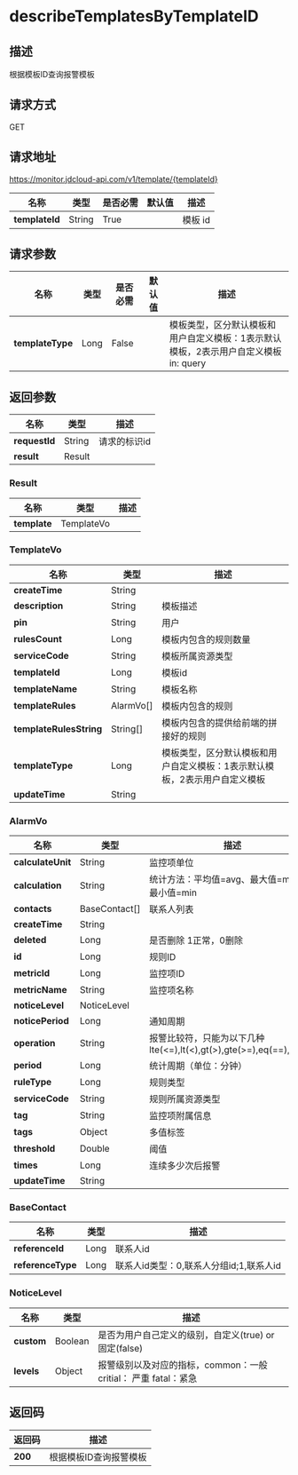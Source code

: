 # describeTemplatesByTemplateID


## 描述
根据模板ID查询报警模板

## 请求方式
GET

## 请求地址
https://monitor.jdcloud-api.com/v1/template/{templateId}

|名称|类型|是否必需|默认值|描述|
|---|---|---|---|---|
|**templateId**|String|True| |模板 id|

## 请求参数
|名称|类型|是否必需|默认值|描述|
|---|---|---|---|---|
|**templateType**|Long|False| |模板类型，区分默认模板和用户自定义模板：1表示默认模板，2表示用户自定义模板<br>in: query|


## 返回参数
|名称|类型|描述|
|---|---|---|
|**requestId**|String|请求的标识id|
|**result**|Result| |

### Result
|名称|类型|描述|
|---|---|---|
|**template**|TemplateVo| |
### TemplateVo
|名称|类型|描述|
|---|---|---|
|**createTime**|String| |
|**description**|String|模板描述|
|**pin**|String|用户|
|**rulesCount**|Long|模板内包含的规则数量|
|**serviceCode**|String|模板所属资源类型|
|**templateId**|Long|模板id|
|**templateName**|String|模板名称|
|**templateRules**|AlarmVo[]|模板内包含的规则|
|**templateRulesString**|String[]|模板内包含的提供给前端的拼接好的规则|
|**templateType**|Long|模板类型，区分默认模板和用户自定义模板：1表示默认模板，2表示用户自定义模板|
|**updateTime**|String| |
### AlarmVo
|名称|类型|描述|
|---|---|---|
|**calculateUnit**|String|监控项单位|
|**calculation**|String|统计方法：平均值=avg、最大值=max、最小值=min|
|**contacts**|BaseContact[]|联系人列表|
|**createTime**|String| |
|**deleted**|Long|是否删除 1正常，0删除|
|**id**|Long|规则ID|
|**metricId**|Long|监控项ID|
|**metricName**|String|监控项名称|
|**noticeLevel**|NoticeLevel| |
|**noticePeriod**|Long|通知周期|
|**operation**|String|报警比较符，只能为以下几种lte(<=),lt(<),gt(>),gte(>=),eq(==),ne(!=)|
|**period**|Long|统计周期（单位：分钟）|
|**ruleType**|Long|规则类型|
|**serviceCode**|String|规则所属资源类型|
|**tag**|String|监控项附属信息|
|**tags**|Object|多值标签|
|**threshold**|Double|阈值|
|**times**|Long|连续多少次后报警|
|**updateTime**|String| |
### BaseContact
|名称|类型|描述|
|---|---|---|
|**referenceId**|Long|联系人id|
|**referenceType**|Long|联系人id类型：0,联系人分组id;1,联系人id|
### NoticeLevel
|名称|类型|描述|
|---|---|---|
|**custom**|Boolean|是否为用户自己定义的级别，自定义(true) or 固定(false)|
|**levels**|Object|报警级别以及对应的指标，common：一般 critial： 严重 fatal：紧急|

## 返回码
|返回码|描述|
|---|---|
|**200**|根据模板ID查询报警模板|
